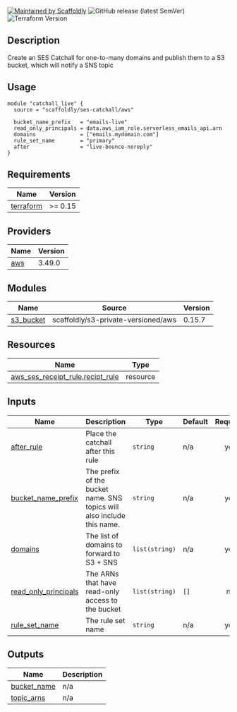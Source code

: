 [![Maintained by Scaffoldly](https://img.shields.io/badge/maintained%20by-scaffoldly-blueviolet)](https://github.com/scaffoldly)
![GitHub release (latest SemVer)](https://img.shields.io/github/v/release/scaffoldly/terraform-aws-ses-catchall)
![Terraform Version](https://img.shields.io/badge/tf-%3E%3D0.15.0-blue.svg)

## Description

Create an SES Catchall for one-to-many domains and publish them to a S3 bucket, which will notify a SNS topic

## Usage

```hcl
module "catchall_live" {
  source = "scaffoldly/ses-catchall/aws"

  bucket_name_prefix   = "emails-live"
  read_only_principals = data.aws_iam_role.serverless_emails_api.arn
  domains              = ["emails.mydomain.com"]
  rule_set_name        = "primary"
  after                = "live-bounce-noreply"
}
```

<!-- BEGIN_TF_DOCS -->
## Requirements

| Name | Version |
|------|---------|
| <a name="requirement_terraform"></a> [terraform](#requirement\_terraform) | >= 0.15 |

## Providers

| Name | Version |
|------|---------|
| <a name="provider_aws"></a> [aws](#provider\_aws) | 3.49.0 |

## Modules

| Name | Source | Version |
|------|--------|---------|
| <a name="module_s3_bucket"></a> [s3\_bucket](#module\_s3\_bucket) | scaffoldly/s3-private-versioned/aws | 0.15.7 |

## Resources

| Name | Type |
|------|------|
| [aws_ses_receipt_rule.recipt_rule](https://registry.terraform.io/providers/hashicorp/aws/latest/docs/resources/ses_receipt_rule) | resource |

## Inputs

| Name | Description | Type | Default | Required |
|------|-------------|------|---------|:--------:|
| <a name="input_after_rule"></a> [after\_rule](#input\_after\_rule) | Place the catchall after this rule | `string` | n/a | yes |
| <a name="input_bucket_name_prefix"></a> [bucket\_name\_prefix](#input\_bucket\_name\_prefix) | The prefix of the bucket name. SNS topics will also include this name. | `string` | n/a | yes |
| <a name="input_domains"></a> [domains](#input\_domains) | The list of domains to forward to S3 + SNS | `list(string)` | n/a | yes |
| <a name="input_read_only_principals"></a> [read\_only\_principals](#input\_read\_only\_principals) | The ARNs that have read-only access to the bucket | `list(string)` | `[]` | no |
| <a name="input_rule_set_name"></a> [rule\_set\_name](#input\_rule\_set\_name) | The rule set name | `string` | n/a | yes |

## Outputs

| Name | Description |
|------|-------------|
| <a name="output_bucket_name"></a> [bucket\_name](#output\_bucket\_name) | n/a |
| <a name="output_topic_arns"></a> [topic\_arns](#output\_topic\_arns) | n/a |
<!-- END_TF_DOCS -->
